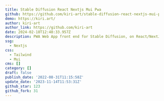 ```yaml
---
title: Stable Diffusion React Nextjs Mui Pwa
github: https://github.com/kiri-art/stable-diffusion-react-nextjs-mui-pwa
demo: https://kiri.art/
author: kiri-art
author_link: https://github.com/kiri-art
date: 2024-02-18T12:48:33.957Z
description: PWA Web App front end for Stable Diffusion, on React/NextJS with Material UI
ssg:
  - Nextjs
css:
  - Tailwind
  - Mui
cms: []
category: []
draft: false
publish_date: '2022-08-31T11:15:58Z'
update_date: '2023-11-14T11:53:31Z'
github_star: 123
github_fork: 31
---
```

